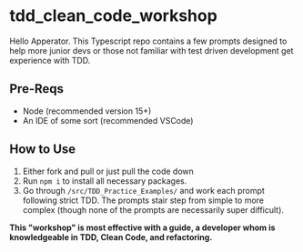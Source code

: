# tdd_clean_code_workshop

Hello Apperator. This Typescript repo contains a few prompts designed to help more junior devs or those not familiar with test driven development get experience with TDD.

## Pre-Reqs
* Node (recommended version 15+)
* An IDE of some sort (recommended VSCode)

## How to Use
1) Either fork and pull or just pull the code down
2) Run ``npm i`` to install all necessary packages.
3) Go through ``/src/TDD_Practice_Examples/`` and work each prompt following strict TDD. The prompts stair step from simple to more complex (though none
of the prompts are necessarily super difficult).

**This "workshop" is most effective with a guide, a developer whom is knowledgeable in TDD, Clean Code, and refactoring.**
